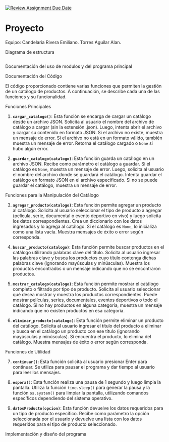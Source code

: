 [![Review Assignment Due Date](https://classroom.github.com/assets/deadline-readme-button-24ddc0f5d75046c5622901739e7c5dd533143b0c8e959d652212380cedb1ea36.svg)](https://classroom.github.com/a/LCXMIOgt)
# Proyecto
Equipo:
Candelaria Rivera Emiliano.
Torres Aguilar Alan.

Diagrama de estructura

![]()

Documentación del uso de modulos y del programa principal

Documentación del Código

El código proporcionado contiene varias funciones que permiten la gestión de un catálogo de productos. A continuación, se describe cada una de las funciones y su funcionalidad.

Funciones Principales

1. **`cargar_catalogo()`**: Esta función se encarga de cargar un catálogo desde un archivo JSON. Solicita al usuario el nombre del archivo de catálogo a cargar (sin la extensión .json). Luego, intenta abrir el archivo y cargar su contenido en formato JSON. Si el archivo no existe, muestra un mensaje de error. Si el archivo no está en un formato válido, también muestra un mensaje de error. Retorna el catálogo cargado o `None` si hubo algún error.

2. **`guardar_catalogo(catalogo)`**: Esta función guarda un catálogo en un archivo JSON. Recibe como parámetro el catálogo a guardar. Si el catálogo es `None`, muestra un mensaje de error. Luego, solicita al usuario el nombre del archivo donde se guardará el catálogo. Intenta guardar el catálogo en formato JSON en el archivo especificado. Si no se puede guardar el catálogo, muestra un mensaje de error.

 Funciones para la Manipulación del Catálogo

3. **`agregar_producto(catalogo)`**: Esta función permite agregar un producto al catálogo. Solicita al usuario seleccionar el tipo de producto a agregar (película, serie, documental o evento deportivo en vivo) y luego solicita los datos correspondientes. Crea un diccionario con los datos ingresados y lo agrega al catálogo. Si el catálogo es `None`, lo inicializa como una lista vacía. Muestra mensajes de éxito o error según corresponda.

4. **`buscar_producto(catalogo)`**: Esta función permite buscar productos en el catálogo utilizando palabras clave del título. Solicita al usuario ingresar las palabras clave y busca los productos cuyo título contenga dichas palabras clave (ignorando mayúsculas y minúsculas). Muestra los productos encontrados o un mensaje indicando que no se encontraron productos.

5. **`mostrar_catalogo(catalogo)`**: Esta función permite mostrar el catálogo completo o filtrado por tipo de producto. Solicita al usuario seleccionar qué desea mostrar y muestra los productos correspondientes. Puede mostrar películas, series, documentales, eventos deportivos o todo el catálogo. Si no hay productos en alguna categoría, muestra un mensaje indicando que no existen productos en esa categoría.

6. **`eliminar_producto(catalogo)`**: Esta función permite eliminar un producto del catálogo. Solicita al usuario ingresar el título del producto a eliminar y busca en el catálogo un producto con ese título (ignorando mayúsculas y minúsculas). Si encuentra el producto, lo elimina del catálogo. Muestra mensajes de éxito o error según corresponda.

Funciones de Utilidad

7. **`continuar()`**: Esta función solicita al usuario presionar Enter para continuar. Se utiliza para pausar el programa y dar tiempo al usuario para leer los mensajes.

8. **`espera()`**: Esta función realiza una pausa de 1 segundo y luego limpia la pantalla. Utiliza la función `time.sleep()` para generar la pausa y la función `os.system()` para limpiar la pantalla, utilizando comandos específicos dependiendo del sistema operativo.

9. **`datosProducto(opcion)`**: Esta función devuelve los datos requeridos para un tipo de producto específico. Recibe como parámetro la opción seleccionada por el usuario y devuelve una lista con los datos requeridos para el tipo de producto seleccionado.



Implementación y diseño del programa



